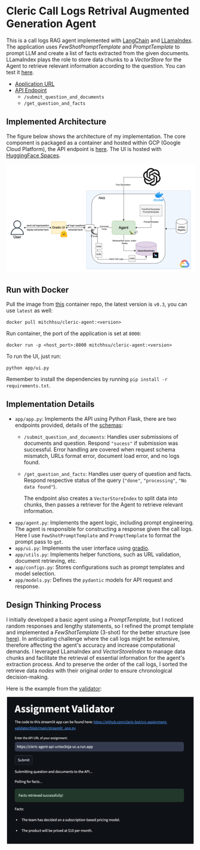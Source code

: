 
# Cleric Call Logs Retrival Augmented Generation Agent

This is a call logs RAG agent implemented with [LangChain](https://www.langchain.com/) and [LLamaIndex](https://www.llamaindex.ai/).
The application uses _FewShotPromptTemplate_ and _PromptTemplate_ to prompt LLM and create a list of facts extracted from the given documents.
LLamaIndex plays the role to store data chunks to a _VectorStore_ for the Agent to retrieve relevant information according to the question.
You can test it [here](https://huggingface.co/spaces/MitchelHsu/cleric-agent-ui).

- [Application URL](https://huggingface.co/spaces/MitchelHsu/cleric-agent-ui)
- [API Endpoint](https://cleric-agent-api-untxx3isja-uc.a.run.app)
    - `/submit_question_and_documents`
    - `/get_question_and_facts`


## Implemented Architecture

The figure below shows the architecture of my implementation.
The core component is packaged as a container and hosted within GCP (Google Cloud Platform), the API endpoint is [here](https://cleric-agent-api-untxx3isja-uc.a.run.app). The UI is hosted with [HuggingFace Spaces](https://huggingface.co/spaces).

![System Architecture](static/sys_arch.png)


## Run with Docker

Pull the image from [this](https://hub.docker.com/repository/docker/mitchhsu/cleric-agent/general) container repo, the 
latest version is `v0.3`, you can use `latest` as well:
```shell
docker pull mitchhsu/cleric-agent:<version> 
```

Run container, the port of the application is set at `8000`:
```shell
docker run -p <host_port>:8000 mitchhsu/cleric-agent:<version>
```

To run the UI, just run:
```shell
python app/ui.py
```
Remember to install the dependencies by running `pip install -r requirements.txt`.


## Implementation Details

- `app/app.py`: Implements the API using Python Flask, there are two endpoints provided, details of the [schemas](app/models.py):
  - `/submit_question_and_documents`: Handles user submissions of documents and question. Respond `"sucess"` if submission was successful. Error handling are covered when request schema mismatch, URLs format error, document load error, and no logs found.
  - `/get_question_and_facts`: Handles user query of question and facts. Respond respective status of the query (`"done"`, `"processing"`, `"No data found"`).

    The endpoint also creates a `VectorStoreIndex` to split data into chunks, then passes a retriever for the Agent to retrieve relevant information.
- `app/agent.py`: Implements the agent logic, including prompt engineering. The agent is responsible for constructing a response given the call logs. Here I use `FewShotPromptTemplate` and `PromptTemplate` to format the prompt pass to `gpt`.
- `app/ui.py`: Implements the user interface using [gradio](https://www.gradio.app/).
- `app/utils.py`: Implements helper functions, such as URL validation, document retrieving, etc.
- `app/configs.py`: Stores configurations such as prompt templates and model selection.
- `app/models.py`: Defines the `pydantic` models for API request and response.


## Design Thinking Process

I initially developed a basic agent using a _PromptTemplate_, but I noticed random responses and lengthy statements, so I refined the prompt template and implemented a _FewShotTemplate_ (3-shot) for the better structure (see [here](https://github.com/MitchelHsu/Cleric-RAG-Agent/blob/main/app/config.py#L7)).
In anticipating challenge where the call logs might be extensive, therefore affecting the agent's accuracy and increase computational demands.
I leveraged LLamaIndex and _VectorStoreIndex_ to manage data chunks and facilitate the retrieval of essential information for the agent's extraction process.
And to preserve the order of the call logs, I sorted the retrieve data _nodes_ with their original order to ensure chronological decision-making.

Here is the example from the [validator](https://crc-assignment-validator-n65rz53nomn.streamlit.app/):

<p align="center">
  <img src="static/validation.png" alt="example" width="500"/>
</p>
